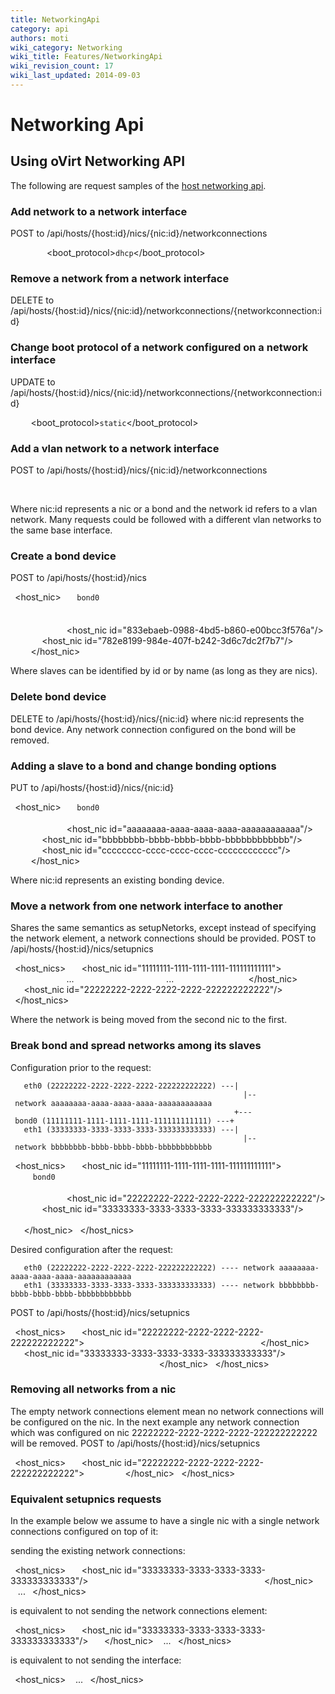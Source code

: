 ```yaml
---
title: NetworkingApi
category: api
authors: moti
wiki_category: Networking
wiki_title: Features/NetworkingApi
wiki_revision_count: 17
wiki_last_updated: 2014-09-03
---
```


# Networking Api

## Using oVirt Networking API

The following are request samples of the [host networking api](Features/HostNetworkingApi).

### Add network to a network interface

POST to /api/hosts/{host:id}/nics/{nic:id}/networkconnections

` `<networkconnection>
`   `<network id="..."/>
`   `<boot_protocol>`dhcp`</boot_protocol>
` `</networkconnection>

### Remove a network from a network interface

DELETE to /api/hosts/{host:id}/nics/{nic:id}/networkconnections/{networkconnection:id}

### Change boot protocol of a network configured on a network interface

UPDATE to /api/hosts/{host:id}/nics/{nic:id}/networkconnections/{networkconnection:id}

` `<networkconnection>
`   `<boot_protocol>`static`</boot_protocol>
`   `<ip address="10.0.0.15" netmask="255.255.255.0" gateway="10.0.0.254"/>
` `</networkconnection>

### Add a vlan network to a network interface

POST to /api/hosts/{host:id}/nics/{nic:id}/networkconnections

` `<networkconnection>
`   `<network id="..."/>
` `</networkconnection>

Where nic:id represents a nic or a bond and the network id refers to a vlan network.
Many requests could be followed with a different vlan networks to the same base interface.

### Create a bond device

POST to /api/hosts/{host:id}/nics

` `<host_nic>
`   `<name>`bond0`</name>
`   `<bonding>
`     `<options>
`       `<option name="mode" value="1" type="Active-Backup"/>
`       `<option name="miimon" value="100"/>
`     `</options>
`     `<slaves>
`       `<host_nic id="833ebaeb-0988-4bd5-b860-e00bcc3f576a"/>
`       `<host_nic id="782e8199-984e-407f-b242-3d6c7dc2f7b7"/>
`     `</slaves>
`   `</bonding>
` `</host_nic>

Where slaves can be identified by id or by name (as long as they are nics).

### Delete bond device

DELETE to /api/hosts/{host:id}/nics/{nic:id}
where nic:id represents the bond device. Any network connection configured on the bond will be removed.

### Adding a slave to a bond and change bonding options

PUT to /api/hosts/{host:id}/nics/{nic:id}

` `<host_nic>
`   `<name>`bond0`</name>
`   `<bonding>
`     `<options>
`       `<option name="mode" value="2"/>
`     `</options>
`     `<slaves>
`       `<host_nic id="aaaaaaaa-aaaa-aaaa-aaaa-aaaaaaaaaaaa"/>
`       `<host_nic id="bbbbbbbb-bbbb-bbbb-bbbb-bbbbbbbbbbbb"/>
`       `<host_nic id="cccccccc-cccc-cccc-cccc-cccccccccccc"/>
`     `</slaves>
`   `</bonding>
` `</host_nic>

Where nic:id represents an existing bonding device.

### Move a network from one network interface to another

Shares the same semantics as setupNetorks, except instead of specifying the network element, a network connections should be provided.
POST to /api/hosts/{host:id}/nics/setupnics

` `<host_nics>
`   `<host_nic id="11111111-1111-1111-1111-111111111111">
`     `<networkconnections>
`       `<networkconnection>
               ...
`       `</networkconnection>
`       `<networkconnection>
               ...
`       `</networkconnection>
`     `</networkconnections>
`   `</host_nic>
`   `<host_nic id="22222222-2222-2222-2222-222222222222"/>
` `</host_nics>

Where the network is being moved from the second nic to the first.

### Break bond and spread networks among its slaves

Configuration prior to the request:

       eth0 (22222222-2222-2222-2222-222222222222) ---|                                                    |-- network aaaaaaaa-aaaa-aaaa-aaaa-aaaaaaaaaaaa
                                                      +--- bond0 (11111111-1111-1111-1111-111111111111) ---+
       eth1 (33333333-3333-3333-3333-333333333333) ---|                                                    |-- network bbbbbbbb-bbbb-bbbb-bbbb-bbbbbbbbbbbb

` `<host_nics>
`   `<host_nic id="11111111-1111-1111-1111-111111111111">
`     `<name>`bond0`</name>
`     `<bonding>
`       `<options>
`         `<option name="mode" value="2"/>
`       `</options>
`     `<slaves>
`       `<host_nic id="22222222-2222-2222-2222-222222222222"/>
`       `<host_nic id="33333333-3333-3333-3333-333333333333"/>
`     `</slaves>
`     `<networkconnections>
`       `<networkconnection>
`         `<network id="aaaaaaaa-aaaa-aaaa-aaaa-aaaaaaaaaaaa"/>
`       `</networkconnection>
`       `<networkconnection>
`         `<network id="bbbbbbbb-bbbb-bbbb-bbbb-bbbbbbbbbbbb"/>
`       `</networkconnection>
`     `</networkconnections>
`   `</host_nic>
` `</host_nics>

Desired configuration after the request:

       eth0 (22222222-2222-2222-2222-222222222222) ---- network aaaaaaaa-aaaa-aaaa-aaaa-aaaaaaaaaaaa
       eth1 (33333333-3333-3333-3333-333333333333) ---- network bbbbbbbb-bbbb-bbbb-bbbb-bbbbbbbbbbbb

POST to /api/hosts/{host:id}/nics/setupnics

` `<host_nics>
`   `<host_nic id="22222222-2222-2222-2222-222222222222">
`     `<networkconnections>
`       `<networkconnection>
`         `<network id="aaaaaaaa-aaaa-aaaa-aaaa-aaaaaaaaaaaa"/>
`       `</networkconnection>
`     `</networkconnections>
`   `</host_nic>
`   `<host_nic id="33333333-3333-3333-3333-333333333333"/>
`     `<networkconnections>
`       `<networkconnection>
`         `<network id="bbbbbbbb-bbbb-bbbb-bbbb-bbbbbbbbbbbb"/>
`       `</networkconnection>
`     `</networkconnections>
`   `</host_nic>
` `</host_nics>

### Removing all networks from a nic

The empty network connections element *<networkconnections />* mean no network connections will be configured on the nic.
In the next example any network connection which was configured on nic 22222222-2222-2222-2222-222222222222 will be removed. POST to /api/hosts/{host:id}/nics/setupnics

` `<host_nics>
`   `<host_nic id="22222222-2222-2222-2222-222222222222">
`     `<networkconnections />
`   `</host_nic>
` `</host_nics>

### Equivalent setupnics requests

In the example below we assume to have a single nic with a single network connections configured on top of it:

sending the existing network connections:

` `<host_nics>
`   `<host_nic id="33333333-3333-3333-3333-333333333333"/>
`     `<networkconnections>
`       `<networkconnection>
`         `<network id="bbbbbbbb-bbbb-bbbb-bbbb-bbbbbbbbbbbb"/>
`       `</networkconnection>
`     `</networkconnections>
`   `</host_nic>
         ...
` `</host_nics>

is equivalent to not sending the network connections element:

` `<host_nics>
`   `<host_nic id="33333333-3333-3333-3333-333333333333"/>
`   `</host_nic>
         ...
` `</host_nics>

is equivalent to not sending the interface:

` `<host_nics>
         ...
` `</host_nics>
